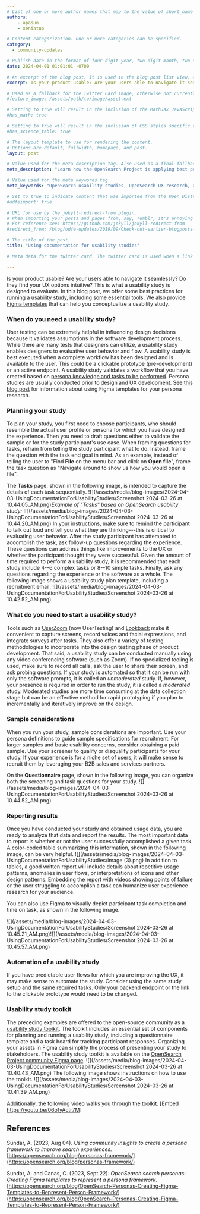 ```yaml
---
# List of one or more author names that map to the value of short_name in site.community_members. See the content in the _community_members collection for reference.
authors: 
    - apasun
    - xeniatup

# Content categorization. One or more categories can be specified. 
category:
  - community-updates

# Publish date in the format of four digit year, two digit month, two digit day, hour, minute, second, and timezone offset; e.g., 2021-04-12 01:01:01 -0700
date: 2024-04-01 01:01:01 -0700

# An excerpt of the blog post. It is used in the blog post list view, and in the home page what's new list of N most recent blog posts. It is also used as a fallback value for the twittercard:description field if not explictly defined in the front matter.
excerpt: Is your product usable? Are your users able to navigate it seamlessly? Do they find your UX options intuitive? This is what a usability study is designed to evaluate. In this blog post, we offer some best practices for running a usability study, including some essential tools. 

# Used as a fallback for the Twitter Card image, otherwise not currently used. Is only present in content up to June 3, 2021.
#feature_image: /assets/path/to/image/asset.ext

# Setting to true will result in the inclusion of the MathJax JavaScript library for rendering math equations. For reference see: _includes/include-mathjax.html.
#has_math: true

# Setting to true will result in the inclusion of CSS styles specific to using borders for the table, for table header cells, and table data cells. scientific data tables. For reference see: _includes/science-table-styles.html.
#has_science_table: true

# The layout template to use for rendering the content.
# Options are default, fullwidth, homepage, and post.
layout: post

# Value used for the meta description tag. Also used as a final fallback value for the Twitter Card description field after the excerpt property.
meta_description: "Learn how the OpenSearch Project is applying best practices to help designers conduct basic usability studies for their design flows using Figma templates and essential tools." 

# Value used for the meta keywords tag.
meta_keywords: "OpenSearch usability studies, OpenSearch UX research, OpenSearch documentation"

# Set to true to indicate content that was imported from the Open Distro For Elasticsearch blog.
#odfeimport: true

# URL for use by the jekyll-redirect-from plugin.
# When importing your posts and pages from, say, Tumblr, it's annoying and impractical to create new pages in the proper subdirectories so they, e.g. /post/123456789/my-slug-that-is-often-incompl, redirect to the new post URL.
# For reference see: https://github.com/jekyll/jekyll-redirect-from
#redirect_from: /blog/odfe-updates/2019/09/Check-out-earlier-blogposts-on-Open-Distro-for-Elasticsearch/

# The title of the post.
title: "Using documentation for usability studies"

# Meta data for the twitter card. The twitter card is used when a link to the blog post is shared on twitter. The twitter card is also used by other social media sites when a link to the blog post is shared on those sites. The twitter card is also used by search engines when a link to the blog post is shared on those sites.

---
```


Is your product usable? Are your users able to navigate it seamlessly? Do they find your UX options intuitive? This is what a usability study is designed to evaluate. In this blog post, we offer some best practices for running a usability study, including some essential tools. We also provide [Figma templates](https://www.figma.com/community/file/1354537053014589491/opensearch-uxr-usability-study-kit) that can help you conceptualize a usability study.

### When do you need a usability study?

User testing can be extremely helpful in influencing design decisions because it validates assumptions in the software development process. While there are many tests that designers can utilize, a usability study enables designers to evaluative user behavior and flow. A usability study is best executed when a complete workflow has been designed and is available to the user. This could be a clickable prototype (pre-development) or an active endpoint. A usability study validates a workflow that you have created based on [persona knowledge and tasks to be performed](https://opensearch.org/blog/personas-framework/). Persona studies are usually conducted prior to design and UX development. See [this blog post](https://opensearch.org/blog/OpenSearch-Personas-Creating-Figma-Templates-to-Represent-Person-Framework/) for information about using Figma templates for your persona research. 

### Planning your study

To plan your study, you first need to choose participants, who should resemble the actual user profile or persona for which you have designed the experience. Then you need to draft questions either to validate the sample or for the study participant's use case. When framing questions for tasks, refrain from telling the study participant what to do. Instead, frame the question with the task end goal in mind. As an example, instead of telling the user to "Find **File** on the menu bar and click on **Open file**", frame the task question as "Navigate around to show us how you would open a file". 

The **Tasks** page, shown in the following image, is intended to capture the details of each task sequentially.
![](/assets/media/blog-images/2024-04-03-UsingDocumentationForUsabilityStudies/Screenshot 2024-03-26 at 10.44.05_AM.png)*Example of "Tasks" based on OpenSearch usability study:*
![](/assets/media/blog-images/2024-04-03-UsingDocumentationForUsabilityStudies/Screenshot 2024-03-26 at 10.44.20_AM.png)
In your instructions, make sure to remind the participant to talk out loud and tell you what they are thinking---this is critical to evaluating user behavior. After the study participant has attempted to accomplish the task, ask follow-up questions regarding the experience. These questions can address things like improvements to the UX or whether the participant thought they were successful. Given the amount of time required to perform a usability study, it is recommended that each study include 4--6 complex tasks or 8--10 simple tasks. Finally, ask any questions regarding the experience or the software as a whole. The following image shows a usability study plan template, including a recruitment email.
![](/assets/media/blog-images/2024-04-03-UsingDocumentationForUsabilityStudies/Screenshot 2024-03-26 at 10.42.52_AM.png)

### What do you need to start a usability study?

Tools such as [UserZoom](https://www.usertesting.com/platform/userzoom) (now UserTesting) and [Lookback](https://www.lookback.com/) make it convenient to capture screens, record voices and facial expressions, and integrate surveys after tasks. They also offer a variety of testing methodologies to incorporate into the design testing phase of product development. That said, a usability study can be conducted manually using any video conferencing software (such as Zoom). If no specialized tooling is used, make sure to record all calls, ask the user to share their screen, and ask probing questions. If your study is automated so that it can be run with only the software prompts, it is called an *unmoderated* study. If, however, your presence is required in order to run the study, it is called a *moderated* study. Moderated studies are more time consuming at the data collection stage but can be an effective method for rapid prototyping if you plan to incrementally and iteratively improve on the design. 


### Sample considerations

When you run your study, sample considerations are important. Use your persona definitions to guide sample specifications for recruitment. For larger samples and basic usability concerns, consider obtaining a paid sample. Use your screener to qualify or disqualify participants for your study. If your experience is for a niche set of users, it will make sense to recruit them by leveraging your B2B sales and services partners.

On the **Questionnaire** page, shown in the following image, you can organize both the screening and task questions for your study.
![](/assets/media/blog-images/2024-04-03-UsingDocumentationForUsabilityStudies/Screenshot 2024-03-26 at 10.44.52_AM.png)
### Reporting results

Once you have conducted your study and obtained usage data, you are ready to analyze that data and report the results. The most important data to report is whether or not the user successfully accomplished a given task. A color-coded table summarizing this information, shown in the following image, can be very helpful. 
![](/assets/media/blog-images/2024-04-03-UsingDocumentationForUsabilityStudies/image (3).png)
In addition to tables, a good written report will include details about repetitive usage patterns, anomalies in user flows, or interpretations of icons and other design patterns. Embedding the report with videos showing points of failure or the user struggling to accomplish a task can humanize user experience research for your audience. 

You can also use Figma to visually depict participant task completion and time on task, as shown in the following image.

![](/assets/media/blog-images/2024-04-03-UsingDocumentationForUsabilityStudies/Screenshot 2024-03-26 at 10.45.21_AM.png)![](/assets/media/blog-images/2024-04-03-UsingDocumentationForUsabilityStudies/Screenshot 2024-03-26 at 10.45.57_AM.png)

### Automation of a usability study

If you have predictable user flows for which you are improving the UX, it may make sense to automate the study. Consider using the same study setup and the same required tasks. Only your backend endpoint or the link to the clickable prototype would need to be changed. 


### Usability study toolkit

The preceding examples are offered to the open-source community as a [usability study toolkit](https://www.figma.com/community/file/1354537053014589491). The toolkit includes an essential set of components for planning and running a usability study, including a questionnaire template and a task board for tracking participant responses. Organizing your assets in Figma can simplify the process of presenting your study to stakeholders. The usability study toolkit is available on the [OpenSearch Project community Figma page](https://www.figma.com/@OpenSearch). 
![](/assets/media/blog-images/2024-04-03-UsingDocumentationForUsabilityStudies/Screenshot 2024-03-26 at 10.40.43_AM.png)
The following image shows instructions on how to use the toolkit.
![](/assets/media/blog-images/2024-04-03-UsingDocumentationForUsabilityStudies/Screenshot 2024-03-26 at 10.41.39_AM.png)

Additionally, the following video walks you through the toolkit.
[Embed https://youtu.be/06o1yActr7M]

## References

Sundar, A. (2023, Aug 04). *Using community insights to create a persona framework to improve search experiences.* [https://opensearch.org/blog/personas-framework/](https://opensearch.org/blog/personas-framework/)

Sundar, A. and Canas, C. (2023, Sept 22). *OpenSearch search personas: Creating Figma templates to represent a persona framework.* [https://opensearch.org/blog/OpenSearch-Personas-Creating-Figma-Templates-to-Represent-Person-Framework/](https://opensearch.org/blog/OpenSearch-Personas-Creating-Figma-Templates-to-Represent-Person-Framework/) 
